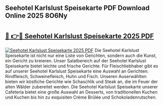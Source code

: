 ## Seehotel Karlslust Speisekarte PDF Download Online 2025 8O6Ny

# <h2><a href="http://gca6kjm.nevu.top/?p=Seehotel+Karlslust+Speisekarte">🔗 👉🔴 Seehotel Karlslust Speisekarte 2025 PDF</a></h2>

[![Seehotel Karlslust Speisekarte 2025 PDF](https://i.imgur.com/dBaPXMq.png)](http://gca6kjm.nevu.top/?p=Seehotel+Karlslust+Speisekarte)
Die Seehotel Karlslust Speisekarte ist nicht nur eine Liste von Gerichten, sondern auch die Kunst, ein Gericht zu kreieren. Unser Salatbereich auf der Seehotel Karlslust Speisekarte bietet leichte und frische Gerichte. Für Fleischliebhaber gibt es auf unserer Seehotel Karlslust Speisekarte eine Auswahl an Gerichten: Rindfleisch, Schweinefleisch, Huhn und Fisch. Unseren Auserwählten bieten wir köstliche Gerichte wie Schaschlik und Steak an, die im Feuer der alten Wälder zubereitet werden. Die Seehotel Karlslust Speisekarte unserer Cafeteria bietet eine große Auswahl an Desserts, von traditionellen Kuchen und Kuchen bis hin zu exquisiten Crème Brûlée und Schokoladenrutschen.
